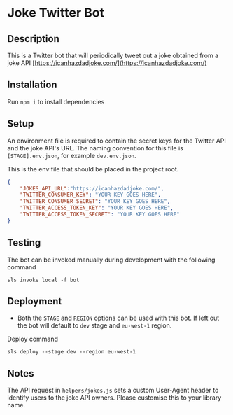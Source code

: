 # Joke Twitter Bot

## Description
This is a Twitter bot that will periodically tweet out a joke obtained from a joke API [https://icanhazdadjoke.com/](https://icanhazdadjoke.com/)

## Installation
Run `npm i` to install dependencies

## Setup
An environment file is required to contain the secret keys for the Twitter API and the joke API's URL. The naming convention for this file is `[STAGE].env.json`, for example `dev.env.json`.

This is the env file that should be placed in the project root.
```json
{
    "JOKES_API_URL":"https://icanhazdadjoke.com/",
    "TWITTER_CONSUMER_KEY": "YOUR KEY GOES HERE",
    "TWITTER_CONSUMER_SECRET": "YOUR KEY GOES HERE",
    "TWITTER_ACCESS_TOKEN_KEY": "YOUR KEY GOES HERE",
    "TWITTER_ACCESS_TOKEN_SECRET": "YOUR KEY GOES HERE"
}
```

## Testing
The bot can be invoked manually during development with the following command
```
sls invoke local -f bot
```

## Deployment
- Both the `STAGE` and `REGION` options can be used with this bot. If left out the bot will default to `dev` stage and `eu-west-1` region.

Deploy command
```
sls deploy --stage dev --region eu-west-1
```

## Notes
The API request in `helpers/jokes.js` sets a custom User-Agent header to identify users to the joke API owners. Please customise this to your library name.